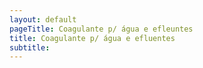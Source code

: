 ```yaml
---
layout: default
pageTitle: Coagulante p/ água e efleuntes
title: Coagulante p/ água e efluentes
subtitle: 
---
```


